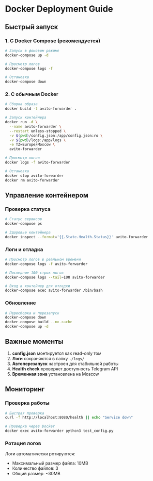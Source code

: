# Docker Deployment Guide

## Быстрый запуск

### 1. С Docker Compose (рекомендуется)
```bash
# Запуск в фоновом режиме
docker-compose up -d

# Просмотр логов
docker-compose logs -f

# Остановка
docker-compose down
```

### 2. С обычным Docker
```bash
# Сборка образа
docker build -t avito-forwarder .

# Запуск контейнера
docker run -d \
  --name avito-forwarder \
  --restart unless-stopped \
  -v $(pwd)/config.json:/app/config.json:ro \
  -v $(pwd)/logs:/app/logs \
  -e TZ=Europe/Moscow \
  avito-forwarder

# Просмотр логов
docker logs -f avito-forwarder

# Остановка
docker stop avito-forwarder
docker rm avito-forwarder
```

## Управление контейнером

### Проверка статуса
```bash
# Статус сервисов
docker-compose ps

# Здоровье контейнера
docker inspect --format='{{.State.Health.Status}}' avito-forwarder
```

### Логи и отладка
```bash
# Просмотр логов в реальном времени
docker-compose logs -f avito-forwarder

# Последние 100 строк логов
docker-compose logs --tail=100 avito-forwarder

# Вход в контейнер для отладки
docker-compose exec avito-forwarder /bin/bash
```

### Обновление
```bash
# Пересборка и перезапуск
docker-compose down
docker-compose build --no-cache
docker-compose up -d
```

## Важные моменты

1. **config.json** монтируется как read-only том
2. **Логи** сохраняются в папку `./logs/`
3. **Автоперезапуск** настроен для стабильной работы
4. **Health check** проверяет доступность Telegram API
5. **Временная зона** установлена на Moscow

## Мониторинг

### Проверка работы
```bash
# Быстрая проверка
curl -f http://localhost:8080/health || echo "Service down"

# Проверка через Docker
docker exec avito-forwarder python3 test_config.py
```

### Ротация логов
Логи автоматически ротируются:
- Максимальный размер файла: 10MB
- Количество файлов: 3
- Общий размер: ~30MB
